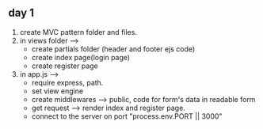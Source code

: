 ## day 1
1. create MVC pattern folder and files.
2. in views folder -->
   - create partials folder (header and footer ejs code)
   - create index page(login page)
   - create register page
3. in app.js -->
   - require express, path.
   - set view engine
   - create middlewares --> public, code for form's data in readable form
   - get request --> render index and register page.
   - connect to the server on port "process.env.PORT || 3000"